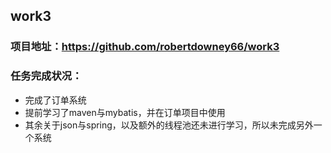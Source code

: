 ## work3
### 项目地址：<https://github.com/robertdowney66/work3>
### 任务完成状况：
- 完成了订单系统
- 提前学习了maven与mybatis，并在订单项目中使用
- 其余关于json与spring，以及额外的线程池还未进行学习，所以未完成另外一个系统
